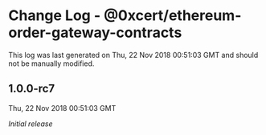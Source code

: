 # Change Log - @0xcert/ethereum-order-gateway-contracts

This log was last generated on Thu, 22 Nov 2018 00:51:03 GMT and should not be manually modified.

## 1.0.0-rc7
Thu, 22 Nov 2018 00:51:03 GMT

*Initial release*

